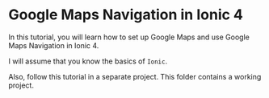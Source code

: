 # Google Maps Navigation in Ionic 4

In this tutorial, you will learn how to set up Google Maps and use Google Maps Navigation in Ionic 4. 

I will assume that you know the basics of `Ionic`.

Also, follow this tutorial in a separate project. This folder contains a working project.
